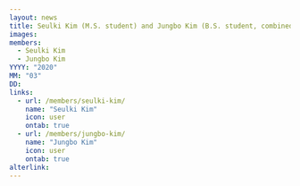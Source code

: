 ```yaml
---
layout: news
title: Seulki Kim (M.S. student) and Jungbo Kim (B.S. student, combined undergraduate-graduate program) joined.
images:
members:
  - Seulki Kim
  - Jungbo Kim
YYYY: "2020"
MM: "03"
DD: 
links:
  - url: /members/seulki-kim/
    name: "Seulki Kim"
    icon: user
    ontab: true
  - url: /members/jungbo-kim/
    name: "Jungbo Kim"
    icon: user
    ontab: true
alterlink: 
---
```

